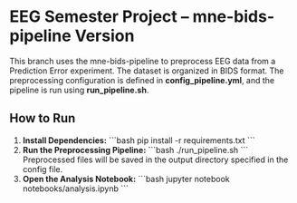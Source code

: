 # EEG Semester Project – mne-bids-pipeline Version

This branch uses the mne-bids-pipeline to preprocess EEG data from a Prediction Error experiment.
The dataset is organized in BIDS format. The preprocessing configuration is defined in
**config_pipeline.yml**, and the pipeline is run using **run_pipeline.sh**.

## How to Run

1. **Install Dependencies:**
   \`\`\`bash
   pip install -r requirements.txt
   \`\`\`
2. **Run the Preprocessing Pipeline:**
   \`\`\`bash
   ./run_pipeline.sh
   \`\`\`
   Preprocessed files will be saved in the output directory specified in the config file.
3. **Open the Analysis Notebook:**
   \`\`\`bash
   jupyter notebook notebooks/analysis.ipynb
   \`\`\`

